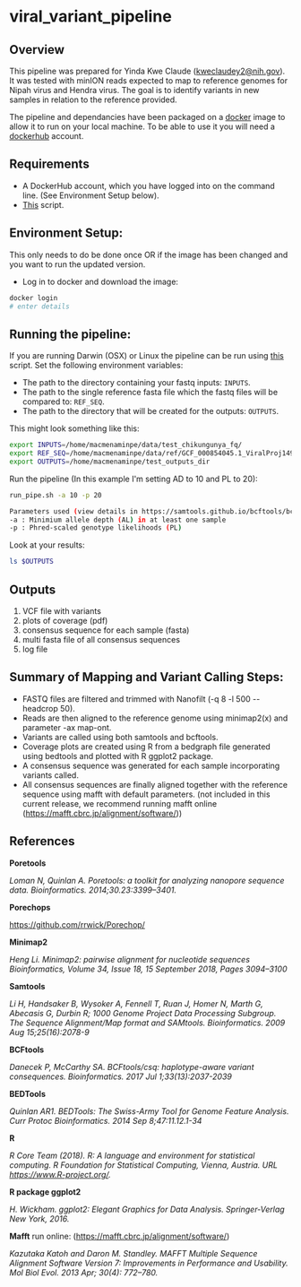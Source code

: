 # viral_variant_pipeline

## Overview
This pipeline was prepared for Yinda Kwe Claude (kweclaudey2@nih.gov).  It was tested with minION reads expected to map to reference genomes for Nipah virus and Hendra virus.  The goal is to identify variants in new samples in relation to the reference provided.

The pipeline and dependancies have been packaged on a [docker](https://www.docker.com/) image  to allow it to run on your local machine. To be able to use it you will need a [dockerhub](https://hub.docker.com/) account.

## Requirements
- A DockerHub account, which you have logged into on the command line. (See Environment Setup below).
- [This](https://github.com/niaid/viral_variant_pipeline/blob/master/run_pipe.sh) script.



## Environment Setup:
This only needs to do be done once OR if the image has been changed and you want to run the updated version.

- Log in to docker and download the image:

```sh
docker login
# enter details
```


## Running the pipeline:

If you are running Darwin (OSX) or Linux the pipeline can be run using [this](https://github.com/niaid/viral_variant_pipeline/blob/master/run_pipe.sh) script.
Set the following environment variables:

- The path to the directory containing your fastq inputs: `INPUTS`.
- The path to the single reference fasta file which the fastq files will be compared to: `REF_SEQ`.
- The path to the directory that will be created for the outputs: `OUTPUTS`.

This might look something like this:

```sh
export INPUTS=/home/macmenaminpe/data/test_chikungunya_fq/
export REF_SEQ=/home/macmenaminpe/data/ref/GCF_000854045.1_ViralProj14998_genomic.fna
export OUTPUTS=/home/macmenaminpe/test_outputs_dir
```

Run the pipeline (In this example I'm setting AD to 10 and PL to 20):

```sh
run_pipe.sh -a 10 -p 20

Parameters used (view details in https://samtools.github.io/bcftools/bcftools.html):
-a : Minimium allele depth (AL) in at least one sample
-p : Phred-scaled genotype likelihoods (PL)
```

Look at your results:
```sh
ls $OUTPUTS
```

## Outputs
1. VCF file with variants
2. plots of coverage (pdf)
3. consensus sequence for each sample (fasta)
4. multi fasta file of all consensus sequences
5. log file

## Summary of Mapping and Variant Calling Steps:

- FASTQ files are filtered and trimmed with Nanofilt (-q 8 -l 500 --headcrop 50).  
- Reads are then aligned to the reference genome using minimap2(x) and parameter -ax map-ont.  
- Variants are called using both samtools and bcftools.  
- Coverage plots are created using R from a bedgraph file generated using bedtools and plotted with R ggplot2 package. 
- A consensus sequence was generated for each sample incorporating variants called.  
- All consensus sequences are finally aligned together with the reference sequence using mafft with default parameters. (not included in this current release, we recommend running mafft online (https://mafft.cbrc.jp/alignment/software/))

## References

 

**Poretools**

_Loman N, Quinlan A. Poretools: a toolkit for analyzing nanopore sequence data. Bioinformatics. 2014;30.23:3399–3401._

 

**Porechops**

https://github.com/rrwick/Porechop/


**Minimap2**

_Heng Li. Minimap2: pairwise alignment for nucleotide sequences Bioinformatics, Volume 34, Issue 18, 15 September 2018, Pages 3094–3100_


**Samtools**

_Li H, Handsaker B, Wysoker A, Fennell T, Ruan J, Homer N, Marth G, Abecasis G, Durbin R; 1000 Genome Project Data Processing Subgroup. The Sequence Alignment/Map format and SAMtools. Bioinformatics. 2009 Aug 15;25(16):2078-9_


**BCFtools**

_Danecek P, McCarthy SA. BCFtools/csq: haplotype-aware variant consequences. Bioinformatics. 2017 Jul 1;33(13):2037-2039_

 
**BEDTools**

_Quinlan AR1. BEDTools: The Swiss-Army Tool for Genome Feature Analysis. Curr Protoc Bioinformatics. 2014 Sep 8;47:11.12.1-34_
 
**R**

_R Core Team (2018). R: A language and environment for statistical computing. R Foundation for Statistical Computing, Vienna, Austria. URL https://www.R-project.org/._


**R package ggplot2**

_H. Wickham. ggplot2: Elegant Graphics for Data Analysis. Springer-Verlag New York, 2016._


**Mafft**   run online: (https://mafft.cbrc.jp/alignment/software/) 

_Kazutaka Katoh and Daron M. Standley. MAFFT Multiple Sequence Alignment Software Version 7: Improvements in Performance and Usability. Mol Biol Evol. 2013 Apr; 30(4): 772–780._
